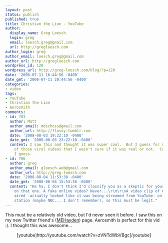 ```yaml
---
layout: post
status: publish
published: true
title: Christian the Lion - YouTube
author:
  display_name: Greg Loesch
  login: greg
  email: loesch.greg@gmail.com
  url: http://gregloesch.com
author_login: greg
author_email: loesch.greg@gmail.com
author_url: http://gregloesch.com
wordpress_id: 120
wordpress_url: http://greg-loesch.com/blog/?p=120
date: '2008-07-11 16:44:56 -0400'
date_gmt: '2008-07-11 20:44:56 -0400'
categories:
- video
tags:
- YouTube
- Christian the Lion
- Aerosmith
comments:
- id: 703
  author: Matt
  author_email: mdschoss@gmail.com
  author_url: http://flossy.tumblr.com
  date: '2008-08-03 19:22:10 -0400'
  date_gmt: '2008-08-03 23:22:10 -0400'
  content: I saw this and thought it was super cool.  But I guess for me it was one
    of those viral videos that I wasn't sure if it was real or not.  Call me a skeptic,
    I guess.
- id: 706
  author: greg
  author_email: gloesch.web@gmail.com
  author_url: http://greg-loesch.com
  date: '2008-08-04 11:53:38 -0400'
  date_gmt: '2008-08-04 15:53:38 -0400'
  content: "Ha ha, I don't think I'd classify you as a skeptic for your reasoning
    on that one. A fake online video? Never...\r\n\r\nA video clip of Christian was
    aired -actually looked like it was being streamed from YouTube- on a major news
    station (maybe NBC... I don't remember), so this must be legit."
---
```

<p>This must be a relatively old video, but I'd never seen it before. I saw this on my new Twitter friend's (<a title="MEHayden" href="http://twitter.com/MEHayden" target="_blank">MEHayden</a>) page. Aerosmith is perfect for this vid :). I thought this was awesome...</p>
<p style="text-align: center;">[youtube]http://youtube.com/watch?v=zVNTdWbVBgc[/youtube]</p>
